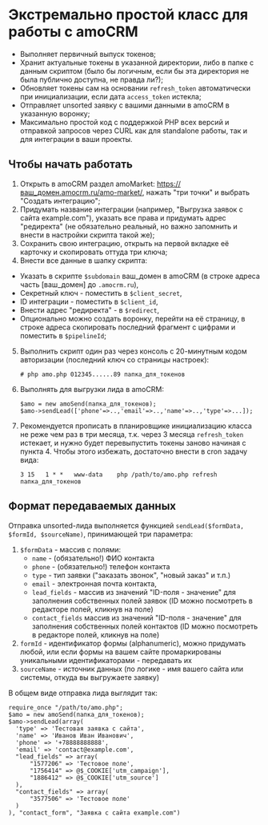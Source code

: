 # Экстремально простой класс для работы с amoCRM

- Выполняет первичный выпуск токенов;
- Хранит актуальные токены в указанной директории, либо в папке с данным скриптом (было бы логичным, если бы эта директория не была публично доступна, не правда ли?);
- Обновляет токены сам на основании `refresh_token` автоматически при инициализации, если дата `access_token` истекла;
- Отправляет unsorted заявку с вашими данными в amoCRM в указанную воронку;
- Максимально простой код с поддержкой PHP всех версий и отправкой запросов через CURL как для standalone работы, так и для интеграции в ваши проекты.

##  Чтобы начать работать
 
 1. Открыть в amoCRM раздел amoMarket: https://ваш_домен.amocrm.ru/amo-market/, нажать "три точки" и выбрать "Создать интеграцию";
 2. Придумать название интеграции (например, "Выгрузка заявок с сайта example.com"), указать все права и придумать адрес "редиректа" (не обязательно реальный, но важно запомнить и внести в настройки скрипта такой же);
 3. Сохранить свою интеграцию, открыть на первой вкладке её карточку и скопировать оттуда три ключа;
 4. Внести все данные в шапку скрипта:
   - Указать в скрипте `$subdomain` ваш_домен в amoCRM (в строке адреса часть [ваш_домен] до `.amocrm.ru`),
   - Секретный ключ - поместить в `$client_secret`,
   - ID интеграции - поместить в `$client_id`,
   - Внести адрес "редиректа" - в `$redirect`,
   - Опционально можно создать воронку, перейти на её страницу, в строке адреса скопировать последний фрагмент с цифрами и поместить в `$pipelineId`;
 5. Выполнить скрипт один раз через консоль с 20-минутным кодом авторизации (последний ключ со страницы настроек):
     ```
     # php amo.php 012345......89 папка_для_токенов
     ```
 6. Выполнять для выгрузки лида в amoCRM:
     ```
     $amo = new amoSend(папка_для_токенов); 
     $amo->sendLead(['phone'=>..,'email'=>..,'name'=>..,'type'=>...]);
     ```
 7. Рекомендуется прописать в планировщике инициализацию класса не реже чем раз в три месяца, т.к. через 3 месяца `refresh_token` истекает, и нужно будет перевыпустить токены заново начиная с пункта 4. Чтобы этого избежать, достаточно внести в cron задачу вида:
     ```
     3 15	1 * *	www-data	php /path/to/amo.php refresh папка_для_токенов
     ```

## Формат передаваемых данных

Отправка unsorted-лида выполняется функцией `sendLead($formData, $formId, $sourceName)`, принимающей три параметра:
1. `$formData` - массив с полями: 
   - `name` - (обязательно!) ФИО контакта
   - `phone` - (обязательно!) телефон контакта
   - `type` - тип заявки ("заказать звонок", "новый заказ" и т.п.)
   - `email` - электронная почта контакта,
   - `lead_fields` - массив из значений "ID-поля - значение" для заполнения собственных полей заявок (ID можно посмотреть в редакторе полей, кликнув на поле)
   - `contact_fields`  массив из значений "ID-поля - значение" для заполнения собственных полей контактов (ID можно посмотреть в редакторе полей, кликнув на поле)
2. `formId` - идентификатор формы (alphanumeric), можно придумать любой, или если формы на вашем сайте промаркированы уникальными идентификаторами - передавать их
3. `sourceName` - источник данных (по логике - имя вашего сайта или системы, откуда вы выгружаете заявку)

В общем виде отправка лида выглядит так:

```
require_once "/path/to/amo.php";
$amo = new amoSend(папка_для_токенов);   
$amo->sendLead(array(
  'type' => 'Тестовая заявка с сайта',
  'name' => 'Иванов Иван Иванович',
  'phone' => '+78888888888',
  'email' => 'contact@example.com',
  "lead_fields" => array(
      "1577206" => 'Тестовое поле',
      "1756414" => @$_COOKIE['utm_campaign'],
      "1886412" => @$_COOKIE['utm_source']
  ),
  "contact_fields" => array(
      "3577506" => 'Тестовое поле'
  )
), "contact_form", "Заявка с сайта example.com")
```
